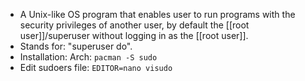 - A Unix-like OS program that enables user to run programs with the security privileges of another user, by default the [[root user]]/superuser without logging in as the [[root user]].
- Stands for: "superuser do".
- Installation: Arch: `pacman -S sudo`
- Edit sudoers file: `EDITOR=nano visudo`